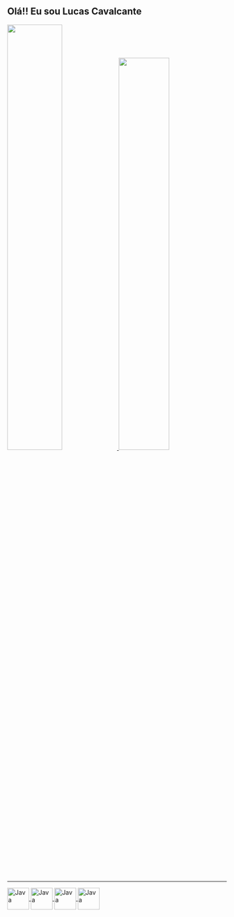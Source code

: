 ## Olá!! Eu sou Lucas Cavalcante

<div>
  <a href="https://github.com/Lucasjapa" />
  <img width="50%" src="https://github-readme-stats.vercel.app/api?username=Lucasjapa&show_icons=true&&theme=highcontrast&include_all_commits=true&count_private=true" />
  <img width="48%" src="https://github-readme-stats.vercel.app/api/top-langs/?username=Lucasjapa&layout=compact&langs_count=16&theme=highcontrast" />

</div>

<hr>

<div style="display: inline_block">
  <img align="center" alt="Java" width="50rem" src="https://cdn.jsdelivr.net/gh/devicons/devicon/icons/java/java-original.svg" />
  <img align="center" alt="Java" width="50rem" src="https://cdn.jsdelivr.net/gh/devicons/devicon/icons/spring/spring-original.svg" />
  <img align="center" alt="Java" width="50rem" src="https://cdn.jsdelivr.net/gh/devicons/devicon/icons/html5/html5-original.svg" />
  <img align="center" alt="Java" width="50rem" src="https://cdn.jsdelivr.net/gh/devicons/devicon/icons/css3/css3-original.svg" />
</div>
